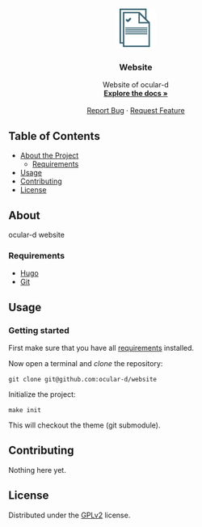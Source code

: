 <!-- PROJECT LOGO -->
<br />
<p align="center">
  <a href="https://github.com/ocular-d/website">
    <img src="static/images/logos/ocular-d-logo.png" alt="Logo" width="80" height="80">
  </a>

  <h3 align="center">Website</h3>

  <p align="center">
    Website of ocular-d
    <br />
    <a href="https://github.com/ocular-d/website"><strong>Explore the docs »</strong></a>
    <br />
    <br />
    <a href="https://github.com/ocular-d/Best-website/issues">Report Bug</a>
    ·
    <a href="https://github.com/ocular-d/website/issues">Request Feature</a>
  </p>
</p>

<!-- TABLE OF CONTENTS -->
## Table of Contents

- [About the Project](#about)
  - [Requirements](#requirements)
- [Usage](#usage)
- [Contributing](#contributing)
- [License](#license)

<!-- ABOUT THE PROJECT -->
## About

ocular-d website

### Requirements

- [Hugo](https://gohugo.io/ "Link to website of Hugo")
- [Git](https://git-scm.com/ "Link to website of Git")

## Usage

### Getting started

First make sure that you have all [requirements](#requirements) installed.

Now open a terminal and *clone* the repository:

```shell
git clone git@github.com:ocular-d/website
```

Initialize the project:

```shell
make init
```

This will checkout the theme (git submodule).

## Contributing

Nothing here yet.

## License

Distributed under the [GPLv2](https://www.gnu.org/licenses/old-licenses/gpl-2.0.en.html "Link to license") license.

